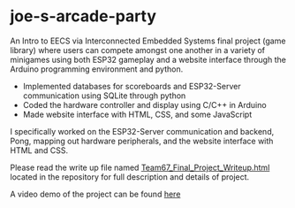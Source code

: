 # joe-s-arcade-party
An Intro to EECS via Interconnected Embedded Systems final project (game library) where users can compete amongst one another in a variety of minigames using both ESP32 gameplay and a website interface through the Arduino programming environment and python.
 - Implemented databases for scoreboards and ESP32-Server communication using SQLite through python
 - Coded the hardware controller and display using C/C++ in Arduino
 - Made website interface with HTML, CSS, and some JavaScript
 
I specifically worked on the ESP32-Server communication and backend, Pong, mapping out hardware peripherals, and the website interface with HTML and CSS.

Please read the write up file named [Team67_Final_Project_Writeup.html](https://github.com/fabianv1/Joe-s-Arcade-Party/blob/main/Team67_Final_Project_Writeup.html) located in the repository for full description and details of project.

A video demo of the project can be found [here](https://www.youtube.com/embed/Tvlok08HD74)
